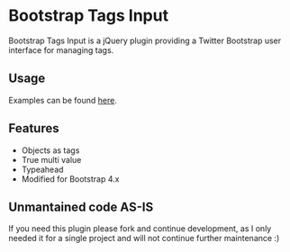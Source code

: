 # Bootstrap Tags Input
Bootstrap Tags Input is a jQuery plugin providing a Twitter Bootstrap user interface for managing tags.


## Usage
Examples can be found [here](http://bootstrap-tagsinput.github.io/bootstrap-tagsinput/examples/).

## Features
* Objects as tags
* True multi value
* Typeahead
* Modified for Bootstrap 4.x

## Unmantained code AS-IS
If you need this plugin please fork and continue development, as I only needed it for a single project and will not continue further maintenance :)
